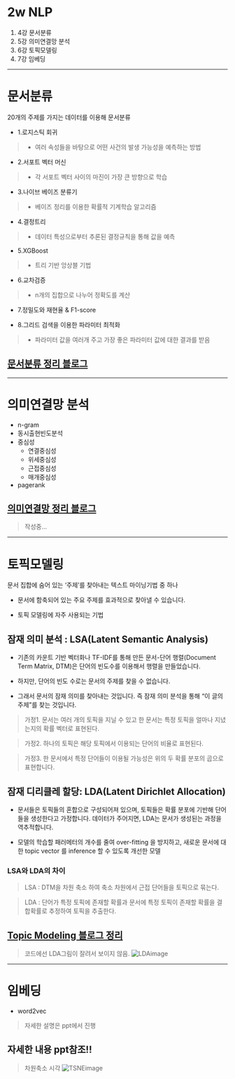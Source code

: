 # 2w NLP
1. 4강 문서분류
2. 5강 의미연결망 분석
3. 6강 토픽모델링 
4. 7강 임베딩

--- 

# 문서분류
20개의 주제를 가지는 데이터를 이용해 문서분류

- 1.로지스틱 회귀  
>  - 여러 속성들을 바탕으로 어떤 사건의 발생 가능성을 예측하는 방법

- 2.서포트 벡터 머신
> - 각 서포트 벡터 사이의 마진이 가장 큰 방향으로 학습

- 3.나이브 베이즈 분류기
> - 베이즈 정리를 이용한 확률적 기계학습 알고리즘

- 4.결정트리
> - 데이터 특성으로부터 추론된 결정규칙을 통해 값을 예측

- 5.XGBoost 
> - 트리 기반 앙상블 기법 

- 6.교차검증
> - n개의 집합으로 나누어 정확도를 계산

- 7.정밀도와 재현율 & F1-score

- 8.그리드 검색을 이용한 파라미터 최적화 
> - 파라미터 값을 여러개 주고 가장 좋은 파라미터 값에 대한 결과를 받음


## [문서분류 정리 블로그](https://jihoonjihoon.tistory.com/16)
----

# 의미연결망 분석

- n-gram
- 동시출현빈도분석
- 중심성
    - 연결중심성
    - 위세중심성
    - 근접중심성
    - 매개중심성
- pagerank

## [의미연결망 정리 블로그](https://jihoonjihoon.tistory.com/15)
> 작성중...

---- 

# 토픽모델링 
문서 집합에 숨어 있는 ‘주제’를 찾아내는 텍스트 마이닝기법 중 하나

- 문서에 함축되어 있는 주요 주제를 효과적으로 찾아낼 수 있습니다.

- 토픽 모델링에 자주 사용되는 기법

## 잠재 의미 분석 : LSA(Latent Semantic Analysis)

- 기존의 카운트 기반 벡터화나 TF-IDF를 통해 만든 문서-단어 행렬(Document Term Matrix, DTM)은 단어의 빈도수를 이용해서 행렬을 만들었습니다.

- 하지만, 단어의 빈도 수로는 문서의 주제를 찾을 수 없습니다.

- 그래서 문서의 잠재 의미를 찾아내는 것입니다.  즉 잠재 의미 분석을 통해 “이 글의 주제”를 찾는 것입니다.

> 가정1. 문서는 여러 개의 토픽을 지닐 수 있고 한 문서는 특정 토픽을 얼마나 지녔는지의 확률 벡터로 표현된다.

> 가정2. 하나의 토픽은 해당 토픽에서 이용되는 단어의 비율로 표현된다.

> 가정3. 한 문서에서 특정 단어들이 이용될 가능성은 위의 두 확률 분포의 곱으로 표현합니다.

## 잠재 디리클레 할당: LDA(Latent Dirichlet Allocation)

- 문서들은 토픽들의 혼합으로 구성되어져 있으며, 토픽들은 확률 분포에 기반해 단어들을 생성한다고 가정합니다. 데이터가 주어지면, LDA는 문서가 생성된는 과정을 역추적합니다.

- 모델의 학습할 패러메터의 개수를 줄여 over-fitting 을 방지하고, 새로운 문서에 대한 topic vector 를 inference 할 수 있도록 개선한 모델

### LSA와 LDA의 차이

> LSA : DTM을 차원 축소 하여 축소 차원에서 근접 단어들을 토픽으로 묶는다.

> LDA : 단어가 특정 토픽에 존재할 확률과 문서에 특정 토픽이 존재할 확률을 결합확률로 추정하여 토픽을 추출한다.

## [Topic Modeling 블로그 정리](https://jihoonjihoon.tistory.com/17)
> 코드에선 LDA그림이 잘려서 보이지 않음.
![LDAimage](https://user-images.githubusercontent.com/108673913/226157334-56425661-d875-45b4-961b-9c5f049fb33e.png)

----
 
# 임베딩
- word2vec
> 자세한 설명은 ppt에서 진행

## 자세한 내용 ppt참조!!
> 차원축소 시각
> ![TSNEimage](https://user-images.githubusercontent.com/108673913/226157437-98c4426b-5824-4ef1-861b-2909cbf58b1e.png)
































